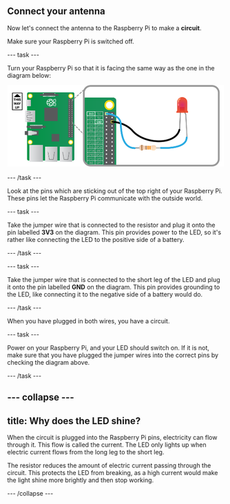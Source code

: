 ## Connect your antenna

Now let's connect the antenna to the Raspberry Pi to make a **circuit**.

Make sure your Raspberry Pi is switched off.

--- task ---

Turn your Raspberry Pi so that it is facing the same way as the one in the diagram below:

![The GPIO pins](images/gpio.png)

--- /task ---

Look at the pins which are sticking out of the top right of your Raspberry Pi. These pins let the Raspberry Pi communicate with the outside world.

--- task ---

Take the jumper wire that is connected to the resistor and plug it onto the pin labelled **3V3** on the diagram. This pin provides power to the LED, so it's rather like connecting the LED to the positive side of a battery.

--- /task ---

--- task ---

Take the jumper wire that is connected to the short leg of the LED and plug it onto the pin labelled **GND** on the diagram. This pin provides grounding to the LED, like connecting it to the negative side of a battery would do.

--- /task ---

When you have plugged in both wires, you have a circuit.

--- task ---

Power on your Raspberry Pi, and your LED should switch on. If it is not, make sure that you have plugged the jumper wires into the correct pins by checking the diagram above.

--- /task ---

--- collapse ---
---
title: Why does the LED shine?
---
When the circuit is plugged into the Raspberry Pi pins, electricity can flow through it. This flow is called the current. The LED only lights up when electric current flows from the long leg to the short leg.

The resistor reduces the amount of electric current passing through the circuit. This protects the LED from breaking, as a high current would make the light shine more brightly and then stop working.

--- /collapse ---

